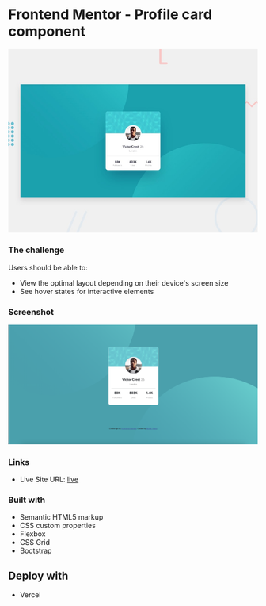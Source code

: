 # Frontend Mentor - Profile card component

![Design preview for the Profile card component coding challenge](./design/desktop-preview.jpg)


### The challenge

Users should be able to:

- View the optimal layout depending on their device's screen size
- See hover states for interactive elements

### Screenshot

![](./screenshot.png)


### Links

- Live Site URL: [live](https://profile-card-component-bootstrap-4yn1gs4ku-brkyzc-uk.vercel.app/)


### Built with

- Semantic HTML5 markup
- CSS custom properties
- Flexbox
- CSS Grid
- Bootstrap

## Deploy with

- Vercel

